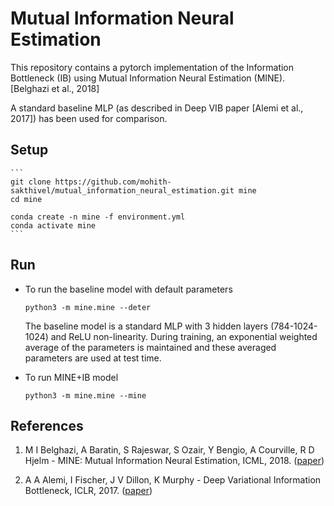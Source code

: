 # Mutual Information Neural Estimation

This repository contains a pytorch implementation of the Information Bottleneck (IB) using Mutual Information Neural Estimation (MINE). [Belghazi et al., 2018]

A standard baseline MLP (as described in Deep VIB paper [Alemi et al., 2017]) has been used for comparison.

## Setup

    ```
    git clone https://github.com/mohith-sakthivel/mutual_information_neural_estimation.git mine
    cd mine

    conda create -n mine -f environment.yml
    conda activate mine
    ```

## Run
* To run the baseline model with default parameters
    ```
    python3 -m mine.mine --deter
    ```

    The baseline model is a standard MLP with 3 hidden layers (784-1024-1024) and ReLU non-linearity. During training, an exponential weighted average of the parameters is maintained and these averaged parameters are used at test time.


* To run MINE+IB model
    ```
    python3 -m mine.mine --mine
    ```



## References
1. M I Belghazi, A Baratin, S Rajeswar, S Ozair, Y Bengio, A Courville, R D Hjelm - MINE: Mutual Information Neural Estimation, ICML, 2018. ([paper](https://arxiv.org/abs/1801.04062))

2. A A Alemi, I Fischer, J V Dillon, K Murphy - Deep Variational Information Bottleneck, ICLR, 2017. ([paper](https://arxiv.org/abs/1612.00410))